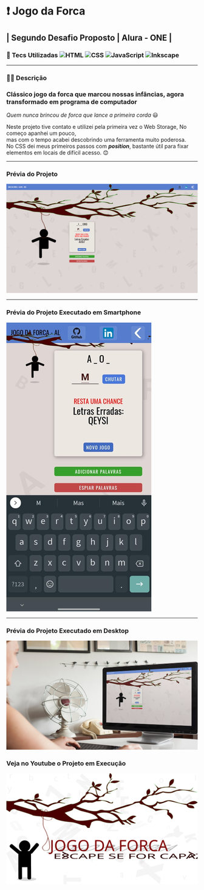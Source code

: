 # ❗ Jogo da Forca

## | Segundo Desafio Proposto | Alura - ONE |

### 💾 Tecs Utilizadas  ![HTML](https://img.shields.io/badge/-HTML-ccc?style=flat&logo=HTML5)&nbsp;![CSS](https://img.shields.io/badge/-CSS-ccc?style=flat&logo=CSS3&logoColor=1572B6)&nbsp;![JavaScript](https://img.shields.io/badge/-JavaScript-999?style=flat&logo=javascript&logoColor=)&nbsp;![Inkscape](https://img.shields.io/badge/-Inkscape-ccc?style=flat&logo=inkscape&logoColor=000)&nbsp;

---

### ✍🏻 Descrição

### Clássico jogo da forca que marcou nossas infâncias, agora transformado em programa de computador

*Quem nunca brincou de forca que lance a primeira corda* 😃

Neste projeto tive contato e utilizei pela primeira vez o Web Storage, No começo apanhei um pouco,  
mas com o tempo acabei descobrindo uma ferramenta muito poderosa.  
No CSS dei meus primeiros passos com ***position***, bastante útil para fixar elementos em locais de difícil acesso. 😊

---

### Prévia do Projeto

[![Prévia do Projeto](img/previa.png)](https://github.com/euclides981/criptografia#readme)

---

### Prévia do Projeto Executado em Smartphone

[![Prévia do Projeto](img/cel.png)](https://github.com/euclides981/criptografia#readme)

---

### Prévia do Projeto Executado em Desktop

[![Prévia do Projeto](img/previa_desk.png)](https://github.com/euclides981/criptografia#readme)

### Veja no Youtube o Projeto em Execução

[![Watch the video](img/card.svg)](https://www.youtube.com/watch?v=KOv3wQtPkAA)
